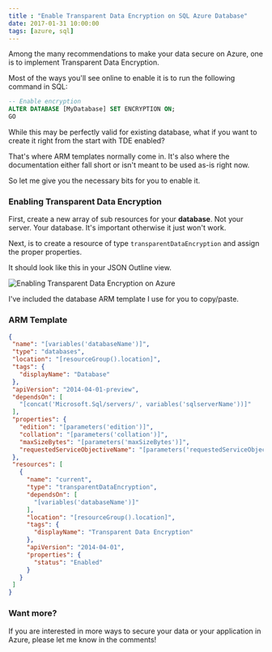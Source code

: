 ```yaml
---
title : "Enable Transparent Data Encryption on SQL Azure Database"
date: 2017-01-31 10:00:00
tags: [azure, sql]
---
```


Among the many recommendations to make your data secure on Azure, one is to implement Transparent Data Encryption.

Most of the ways you'll see online to enable it is to run the following command in SQL:

```sql
-- Enable encryption  
ALTER DATABASE [MyDatabase] SET ENCRYPTION ON;  
GO  
```

While this may be perfectly valid for existing database, what if you want to create it right from the start with TDE enabled?

That's where ARM templates normally come in. It's also where the documentation either fall short or isn't meant to be used as-is right now.

So let me give you the necessary bits for you to enable it.

### Enabling Transparent Data Encryption

First, create a new array of sub resources for your **database**. Not your server. Your database. It's important otherwise it just won't work.

Next, is to create a resource of type `transparentDataEncryption` and assign the proper properties.

It should look like this in your JSON Outline view.

![Enabling Transparent Data Encryption on Azure](/posts/files/enable-tde.png)

I've included the database ARM template I use for you to copy/paste.

### ARM Template

```json
{
 "name": "[variables('databaseName')]",
 "type": "databases",
 "location": "[resourceGroup().location]",
 "tags": {
   "displayName": "Database"
 },
 "apiVersion": "2014-04-01-preview",
 "dependsOn": [
   "[concat('Microsoft.Sql/servers/', variables('sqlserverName'))]"
 ],
 "properties": {
   "edition": "[parameters('edition')]",
   "collation": "[parameters('collation')]",
   "maxSizeBytes": "[parameters('maxSizeBytes')]",
   "requestedServiceObjectiveName": "[parameters('requestedServiceObjectiveName')]"
 },
 "resources": [
   {
     "name": "current",
     "type": "transparentDataEncryption",
     "dependsOn": [
       "[variables('databaseName')]"
     ],
     "location": "[resourceGroup().location]",
     "tags": {
       "displayName": "Transparent Data Encryption"
     },
     "apiVersion": "2014-04-01",
     "properties": {
       "status": "Enabled"
     }
   }
 ]
}
```

### Want more?

If you are interested in more ways to secure your data or your application in Azure, please let me know in the comments!
